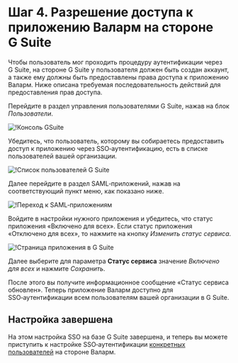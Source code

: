 [img-gsuite-console]:           ../../../../images/admin-guides/configuration-guides/sso/gsuite/gsuite-console.png
[img-user-list]:                ../../../../images/admin-guides/configuration-guides/sso/gsuite/user-list.png
[img-gsuite-navigation-saml]:   ../../../../images/admin-guides/configuration-guides/sso/gsuite/gsuite-navigation-saml.png
[img-app-page]:                 ../../../../images/admin-guides/configuration-guides/sso/gsuite/gsuite-app-page.png

[doc-use-user-auth]:            ../employ-user-auth.md


#   Шаг 4.  Разрешение доступа к приложению Валарм на стороне G Suite

Чтобы пользователь мог проходить процедуру аутентификации через G Suite, на стороне G Suite у пользователя должен быть создан аккаунт, а также ему должны быть предоставлены права доступа к приложению Валарм. Ниже описана требуемая последовательность действий для предоставления прав доступа.

Перейдите в раздел управления пользователями G Suite, нажав на блок *Пользователи*.

![!Консоль GSuite][img-gsuite-console]

Убедитесь, что пользователь, которому вы собираетесь предоставить доступ к приложению через SSO‑аутентификацию, есть в списке пользователей вашей организации.

![!Список пользователей G Suite][img-user-list]

Далее перейдите в раздел SAML‑приложений, нажав на соответствующий пункт меню, как показано ниже.

![!Переход к SAML‑приложениям][img-gsuite-navigation-saml]

Войдите в настройки нужного приложения и убедитесь, что статус приложения «Включено для всех». Если статус приложения «Отключено для всех», то нажмите на кнопку *Изменить статус сервиса*.

![!Страница приложения в G Suite][img-app-page]

Далее выберите для параметра **Статус сервиса** значение *Включено для всех* и нажмите *Сохранить*.

После этого вы получите информационное сообщение «Статус сервиса обновлен». Теперь приложение Валарм доступно для SSO‑аутентификации всем пользователям вашей организации в G Suite.


##  Настройка завершена

На этом настройка SSO на базе G Suite завершена, и теперь вы можете приступить к настройке SSO‑аутентификации [конкретных пользователей][doc-use-user-auth] на стороне Валарм.